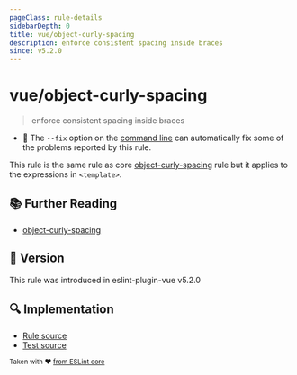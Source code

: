 ```yaml
---
pageClass: rule-details
sidebarDepth: 0
title: vue/object-curly-spacing
description: enforce consistent spacing inside braces
since: v5.2.0
---
```

# vue/object-curly-spacing

> enforce consistent spacing inside braces

- :wrench: The `--fix` option on the [command line](https://eslint.org/docs/user-guide/command-line-interface#fixing-problems) can automatically fix some of the problems reported by this rule.

This rule is the same rule as core [object-curly-spacing] rule but it applies to the expressions in `<template>`.

## :books: Further Reading

- [object-curly-spacing]

[object-curly-spacing]: https://eslint.org/docs/rules/object-curly-spacing

## :rocket: Version

This rule was introduced in eslint-plugin-vue v5.2.0

## :mag: Implementation

- [Rule source](https://github.com/vuejs/eslint-plugin-vue/blob/master/lib/rules/object-curly-spacing.js)
- [Test source](https://github.com/vuejs/eslint-plugin-vue/blob/master/tests/lib/rules/object-curly-spacing.js)

<sup>Taken with ❤️ [from ESLint core](https://eslint.org/docs/rules/object-curly-spacing)</sup>
